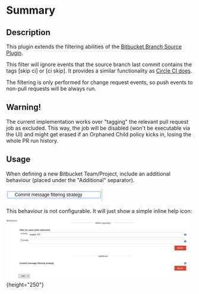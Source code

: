 # Summary

## Description

This plugin extends the filtering abilities of the [Bitbucket Branch
Source
Plugin](https://wiki.jenkins.io/display/JENKINS/Bitbucket+Branch+Source+Plugin).

This filter will ignore events that the source branch last commit
contains the tags \[skip ci\] or \[ci skip\]. It provides a similar
functionality as [Circle CI
does](https://circleci.com/docs/1.0/skip-a-build/).

The filtering is only performed for change request events, so push
events to non-pull requests will be always run.

## Warning!

The current implementation works over "tagging" the relevant pull
request job as excluded. This way, the job will be disabled (won't be
executable via the UI) and might get erased if an Orphaned Child policy
kicks in, losing the whole PR run history.

## Usage

When defining a new Bitbucket Team/Project, include an additional
behaviour (placed under the "Additional" separator). 

![](docs/images/Screenshot_from_2017-09-25_13.33.52.png)

  

  

This behaviour is not configurable. It will just show a simple inline
help icon:

![](docs/images/Screenshot_from_2017-09-25_13.34.11.png){height="250"}

